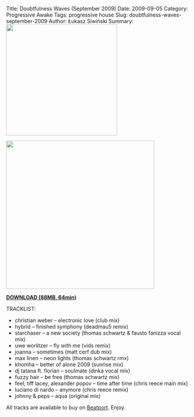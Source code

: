 Title: Doubtfulness Waves (September 2009)
Date: 2009-09-05
Category: Progressive Awake
Tags: progressive house
Slug: doubtfulness-waves-september-2009
Author: Łukasz Siwiński
Summary: <img width="300" src="https://drive.google.com/uc?export=download&id=0B1aIvu0NI6o4aWF0czBGQmJjOE0" />

<!-- ### IMAGE ### -->
<a href ="https://drive.google.com/uc?export=download&id=0B_4_ynm06YZIOWREbnlvSWhqZzA" 
    title="DOWNLOAD" target="_blank">
    <img width="400" src="https://drive.google.com/uc?export=download&id=0B1aIvu0NI6o4aWF0czBGQmJjOE0" />
</a>

<a href ="https://drive.google.com/file/d/0B_4_ynm06YZIOWREbnlvSWhqZzA/edit?usp=sharing"
    title="Progressive Awake - Doubtfulness Waves (September 2009)" target="_blank">
**DOWNLOAD (88MB, 64min)**
</a>

TRACKLIST:  

* christian weber – electronic love (club mix)
* hybrid – finished symphony (deadmau5 remix)
* starchaser – a new society (thomas schwartz & fausto fanizza vocal mix)
* uwe worlitzer – fly with me (vids remix)
* joanna – sometimes (matt cerf dub mix)
* max linen – neon lights (thomas schwartz rmx)
* khomha – better of alone 2009 (sunrise mix)
* dj tatana ft. florian – soulmate (dinka vocal mix)
* fuzzy hair – be free (thomas schwartz mix)
* feel, tiff lacey, alexander popov – time after time (chris reece main mix)
* luciano di nardo – anymore (chris reece remix)
* johnny & peps – aqua (original mix)

All tracks are available to buy on <a href="http://beatport.com" target="_blank">Beatport</a>.
Enjoy.